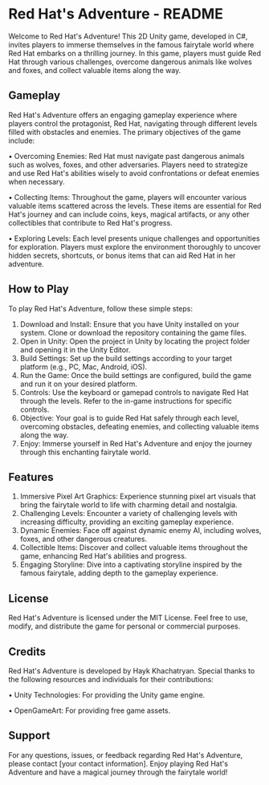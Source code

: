 # Red Hat's Adventure - README
Welcome to Red Hat's Adventure! This 2D Unity game, developed in C#, invites players to immerse themselves in the famous fairytale world where Red Hat embarks on a thrilling journey. In this game, players must guide Red Hat through various challenges, overcome dangerous animals like wolves and foxes, and collect valuable items along the way.
## Gameplay
Red Hat's Adventure offers an engaging gameplay experience where players control the protagonist, Red Hat, navigating through different levels filled with obstacles and enemies. The primary objectives of the game include:

•	Overcoming Enemies: Red Hat must navigate past dangerous animals such as wolves, foxes, and other adversaries. Players need to strategize and use Red Hat's abilities wisely to avoid confrontations or defeat enemies when necessary.

•	Collecting Items: Throughout the game, players will encounter various valuable items scattered across the levels. These items are essential for Red Hat's journey and can include coins, keys, magical artifacts, or any other collectibles that contribute to Red Hat's progress.

•	Exploring Levels: Each level presents unique challenges and opportunities for exploration. Players must explore the environment thoroughly to uncover hidden secrets, shortcuts, or bonus items that can aid Red Hat in her adventure.
## How to Play
To play Red Hat's Adventure, follow these simple steps:
1.	Download and Install: Ensure that you have Unity installed on your system. Clone or download the repository containing the game files.
2.	Open in Unity: Open the project in Unity by locating the project folder and opening it in the Unity Editor.
3.	Build Settings: Set up the build settings according to your target platform (e.g., PC, Mac, Android, iOS).
4.	Run the Game: Once the build settings are configured, build the game and run it on your desired platform.
5.	Controls: Use the keyboard or gamepad controls to navigate Red Hat through the levels. Refer to the in-game instructions for specific controls.
6.	Objective: Your goal is to guide Red Hat safely through each level, overcoming obstacles, defeating enemies, and collecting valuable items along the way.
7.	Enjoy: Immerse yourself in Red Hat's Adventure and enjoy the journey through this enchanting fairytale world.
## Features
1.  Immersive Pixel Art Graphics: Experience stunning pixel art visuals that bring the fairytale world to life with charming detail and nostalgia.
2.  Challenging Levels: Encounter a variety of challenging levels with increasing difficulty, providing an exciting gameplay experience.
3.  Dynamic Enemies: Face off against dynamic enemy AI, including wolves, foxes, and other dangerous creatures.
4.  Collectible Items: Discover and collect valuable items throughout the game, enhancing Red Hat's abilities and progress.
5.  Engaging Storyline: Dive into a captivating storyline inspired by the famous fairytale, adding depth to the gameplay experience.
## License
Red Hat's Adventure is licensed under the MIT License. Feel free to use, modify, and distribute the game for personal or commercial purposes.
## Credits
Red Hat's Adventure is developed by Hayk Khachatryan. Special thanks to the following resources and individuals for their contributions:

•	Unity Technologies: For providing the Unity game engine.

•	OpenGameArt: For providing free game assets.
## Support
For any questions, issues, or feedback regarding Red Hat's Adventure, please contact [your contact information]. Enjoy playing Red Hat's Adventure and have a magical journey through the fairytale world!

